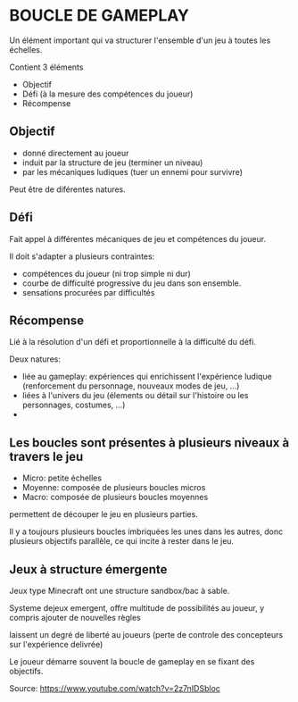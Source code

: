 # BOUCLE DE GAMEPLAY

Un élément important qui va structurer l'ensemble d'un jeu à toutes les échelles.

Contient 3 éléments
- Objectif
- Défi (à la mesure des compétences du joueur)
- Récompense


## Objectif
- donné directement au joueur
- induit par la structure de jeu (terminer un niveau)
- par les mécaniques ludiques (tuer un ennemi pour survivre)

Peut être de diférentes natures.

## Défi

Fait appel à différentes mécaniques de jeu et compétences du joueur.

Il doit s'adapter a plusieurs contraintes:
- compétences du joueur (ni trop simple ni dur)
- courbe de difficulté progressive du jeu dans son ensemble.
- sensations procurées par difficultés

## Récompense
Lié à la résolution d'un défi et proportionnelle à la difficulté du défi.

Deux natures:
- liée au gameplay: expériences qui enrichissent l'expérience ludique (renforcement du personnage, nouveaux modes de jeu, ...)
- liées à l'univers du jeu (élements ou détail sur l'histoire ou les personnages, costumes, ...)
- 


## Les boucles sont présentes à plusieurs niveaux à travers le jeu
- Micro: petite échelles
- Moyenne: composée de plusieurs boucles micros
- Macro: composée de plusieurs boucles moyennes

permettent de découper le jeu en plusieurs parties.

Il y a toujours plusieurs boucles imbriquées les unes dans les autres, donc plusieurs objectifs parallèle, ce qui incite à rester dans le jeu.

## Jeux à structure émergente

Jeux type Minecraft ont une structure sandbox/bac à sable.

Systeme dejeux emergent, offre multitude de possibilités au joueur, y compris ajouter de nouvelles règles

 laissent un degré de liberté au joueurs (perte de controle des concepteurs sur l'expérience delivrée)

Le joueur démarre souvent la boucle de gameplay en se fixant des objectifs.



Source: https://www.youtube.com/watch?v=2z7nIDSbloc

